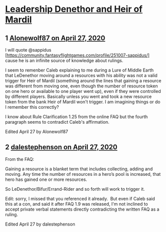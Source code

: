 # [Leadership Denethor and Heir of Mardil](https://community.fantasyflightgames.com/topic/308007-leadership-denethor-and-heir-of-mardil/)

## 1 [Alonewolf87 on April 27, 2020](https://community.fantasyflightgames.com/topic/308007-leadership-denethor-and-heir-of-mardil/?do=findComment&comment=3931514)

I will quote @sappidus [https://community.fantasyflightgames.com/profile/251007-sappidus/] cause he is an infinite source of knowledge about rulings.

I seem to remenber Caleb explaining to me during a Lure of Middle Earth that LeDenethor moving around a resources with his ability was not a valid trigger for Heir of Mardil (something around the lines that gaining a resource was different from moving one, even though the number of resource token on one hero or available to one player went up), even if they were controlled by different players. Basically unless you went and took a new resource token from the bank Heir of Mardil won't trigger. I am imagining things or do I remember this correctly?

I know about Rule Clarification 1.25 from the online FAQ but the fourth paragraph seems to contradict Caleb's affirmation.

Edited April 27 by Alonewolf87

## 2 [dalestephenson on April 27, 2020](https://community.fantasyflightgames.com/topic/308007-leadership-denethor-and-heir-of-mardil/?do=findComment&comment=3931562)

From the FAQ:

Gaining a resource is a blanket term that includes collecting, adding and moving. Any time the number of resources in a hero’s pool is increased, that hero has gained one or more resources.

So LeDenethor/Bifur/Errand-Rider and so forth will work to trigger it.

Edit: sorry, I missed that you referenced it already.  But even if Caleb said this at a con, and said it after FAQ 1.9 was released, I'm not inclined to accept private verbal statements directly contradicting the written FAQ as a ruling.

Edited April 27 by dalestephenson


